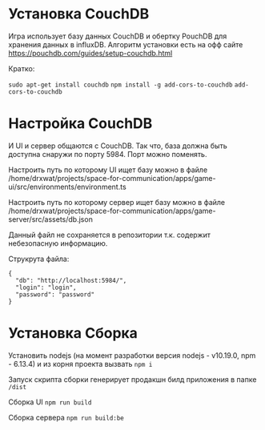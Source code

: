 # Установка CouchDB

Игра использует базу данных CouchDB и обертку PouchDB для хранения данных в influxDB. Алгоритм установки есть на офф сайте https://pouchdb.com/guides/setup-couchdb.html

Кратко: 

`sudo apt-get install couchdb`
`npm install -g add-cors-to-couchdb`
`add-cors-to-couchdb`


# Настройка CouchDB

И UI и сервер общаются с CouchDB. Так что, база должна быть доступна снаружи по порту 5984. Порт можно поменять.

Настроить путь по которому UI ищет базу можно в файле /home/drxwat/projects/space-for-communication/apps/game-ui/src/environments/environment.ts

Настроить путь по которому сервер ищет базу можно в файле /home/drxwat/projects/space-for-communication/apps/game-server/src/assets/db.json

Данный файл не сохраняется в репозитории т.к. содержит небезопасную информацию.

Струкрута файла:

```
{
  "db": "http://localhost:5984/",
  "login": "login",
  "password": "password"
}
```

# Установка Сборка

Установить nodejs (на момент разработки версия nodejs - v10.19.0, npm - 6.13.4) и из корня проекта вызвать `npm i`

Запуск скрипта сборки генерирует продакшн билд приложения в папке `/dist`

Сборка UI 
`npm run build`

Сборка сервера
`npm run build:be`
